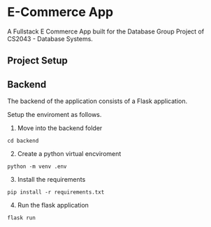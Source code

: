 # E-Commerce App

A Fullstack E Commerce App built for the Database Group Project of CS2043 - Database Systems.


## Project Setup

## Backend

The backend of the application consists of a Flask application.

Setup the enviroment as follows.

1. Move into the backend folder
```
cd backend
```

2. Create a python virtual encviroment
```
python -m venv .env
```

3. Install the requirements
```
pip install -r requirements.txt
```

4. Run the flask application
```
flask run
```
